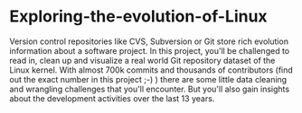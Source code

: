 # Exploring-the-evolution-of-Linux

Version control repositories like CVS, Subversion or Git store rich evolution information about a software project. In this project, you'll be challenged to read in, clean up and visualize a real world Git repository dataset of the Linux kernel. With almost 700k commits and thousands of contributors (find out the exact number in this project ;-) ) there are some little data cleaning and wrangling challenges that you'll encounter. But you'll also gain insights about the development activities over the last 13 years.
